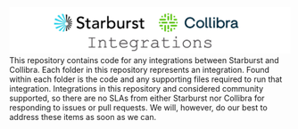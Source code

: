 ![starburst-collibra](https://github.com/starburstdata/starburst-collibra/blob/main/starburst-collibra-logo.png?raw=true)
This repository contains code for any integrations between Starburst and Collibra.  Each folder in this repository represents an integration.  Found within each folder is the code and any supporting files required to run that integration.  Integrations in this repository and considered community supported, so there are no SLAs from either Starburst nor Collibra for responding to issues or pull requests.  We will, however, do our best to address these items as soon as we can.


